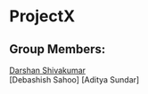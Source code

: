 # ProjectX

## Group Members: 

[Darshan Shivakumar](https://www.linkedin.com/in/darshan-shivakumar-32289919b/) 	
[Debashish Sahoo]
[Aditya Sundar]
